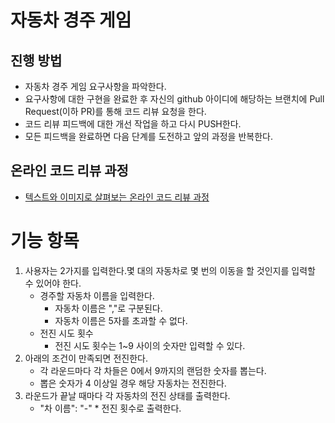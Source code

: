 # 자동차 경주 게임
## 진행 방법
* 자동차 경주 게임 요구사항을 파악한다.
* 요구사항에 대한 구현을 완료한 후 자신의 github 아이디에 해당하는 브랜치에 Pull Request(이하 PR)를 통해 코드 리뷰 요청을 한다.
* 코드 리뷰 피드백에 대한 개선 작업을 하고 다시 PUSH한다.
* 모든 피드백을 완료하면 다음 단계를 도전하고 앞의 과정을 반복한다.

## 온라인 코드 리뷰 과정
* [텍스트와 이미지로 살펴보는 온라인 코드 리뷰 과정](https://github.com/next-step/nextstep-docs/tree/master/codereview)


# 기능 항목
1. 사용자는 2가지를 입력한다.몇 대의 자동차로 몇 번의 이동을 할 것인지를 입력할 수 있어야 한다.
   - 경주할 자동차 이름을 입력한다.
     - 자동차 이름은 ","로 구분된다.
     - 자동차 이름은 5자를 초과할 수 없다.
   - 전진 시도 횟수
     - 전진 시도 횟수는 1~9 사이의 숫자만 입력할 수 있다.
2. 아래의 조건이 만족되면 전진한다.
   - 각 라운드마다 각 차들은 0에서 9까지의 랜덤한 숫자를 뽑는다.
   - 뽑은 숫자가 4 이상일 경우 해당 자동차는 전진한다.
3. 라운드가 끝날 때마다 각 자동차의 전진 상태를 출력한다.
   - "차 이름": "-" * 전진 횟수로 출력한다.

